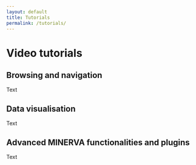 ```yaml
---
layout: default
title: Tutorials
permalink: /tutorials/
---
```


# Video tutorials

## Browsing and navigation

Text

## Data visualisation

Text

## Advanced MINERVA functionalities and plugins

Text 

